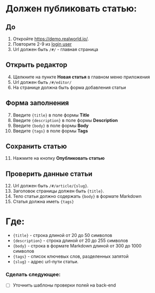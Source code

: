# Должен публиковать статью:

## До

1. Откройте https://demo.realworld.io/.
2. Повторите 2-9 из [login user](../../login_user.md)
3. Url должен быть `/#/` - главная страница

## Открыть редактор

4. Щелкните на пункте **Новая статья** в главном меню приложения
5. Url должен быть `/#/editor/`
6. На странице должна быть форма добавления статьи

## Форма заполнения

7. Введите `{title}` в поле формы **Title**
8. Введите `{description}` в поле формы **Description**
9. Введите `{body}` в поле формы **Body**
10. Введите `{tags}` в поле формы **Tags**

## Сохранить статью

11. Нажмите на кнопку **Опубликовать статью**

## Проверить данные статьи

12. Url должен быть `/#/article/{slug}`.
13. Заголовок страницы должен быть `{title}`.
14. Тело статьи должно содержать `{body}` в формате Markdown
15. Статья должна иметь `{tags}`

# Где:

* `{title}` - строка длиной от 20 до 50 символов
* `{description}` - строка длиной от 20 до 255 символов
* `{body}` - строка в формате Markdown длиной от 300 до 1000 символов
* `{tags}` - список ключевых слов, разделенных запятой
* `{slug}` - адрес url-пути статьи.

### Сделать следующее:

* [ ] Уточнить шаблоны проверки полей на back-end

